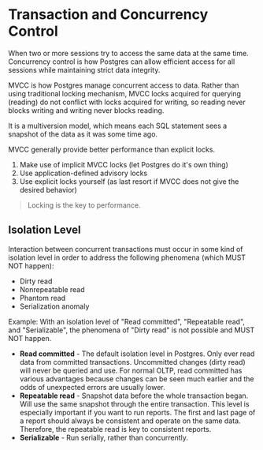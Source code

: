 # Transaction and Concurrency Control

When two or more sessions try to access the same data at the same time. Concurrency control is how Postgres can allow efficient access for all sessions while maintaining strict data integrity.

MVCC is how Postgres manage concurrent access to data. Rather than using traditional locking mechanism, MVCC locks acquired for querying (reading) do not conflict with locks acquired for writing, so reading never blocks writing and writing never blocks reading.

It is a multiversion model, which means each SQL statement sees a snapshot of the data as it was some time ago.

MVCC generally provide better performance than explicit locks.

1. Make use of implicit MVCC locks (let Postgres do it's own thing)
2. Use application-defined advisory locks
3. Use explicit locks yourself (as last resort if MVCC does not give the desired behavior)

> Locking is the key to performance.

## Isolation Level

Interaction between concurrent transactions must occur in some kind of isolation level in order to address the following phenomena (which MUST NOT happen):

* Dirty read
* Nonrepeatable read
* Phantom read
* Serialization anomaly

Example: With an isolation level of "Read committed", "Repeatable read", and "Serializable", the phenomena of "Dirty read" is not possible and MUST NOT happen.

* **Read committed** - The default isolation level in Postgres. Only ever read data from committed transactions. Uncommitted changes (dirty read) will never be queried and use. For normal OLTP, read committed has various advantages because changes can be seen much earlier and the odds of unexpected errors are usually lower.
* **Repeatable read** - Snapshot data before the whole transaction began. Will use the same snapshot through the entire transaction. This level is especially important if you want to run reports. The first and last page of a report should always be consistent and operate on the same data. Therefore, the repeatable read is key to consistent reports.
* **Serializable** - Run serially, rather than concurrently.

